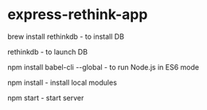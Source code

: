 # express-rethink-app

brew install rethinkdb - to install DB

rethinkdb - to launch DB


npm install babel-cli --global - to run Node.js in ES6 mode


npm install - install local modules


npm start - start server


